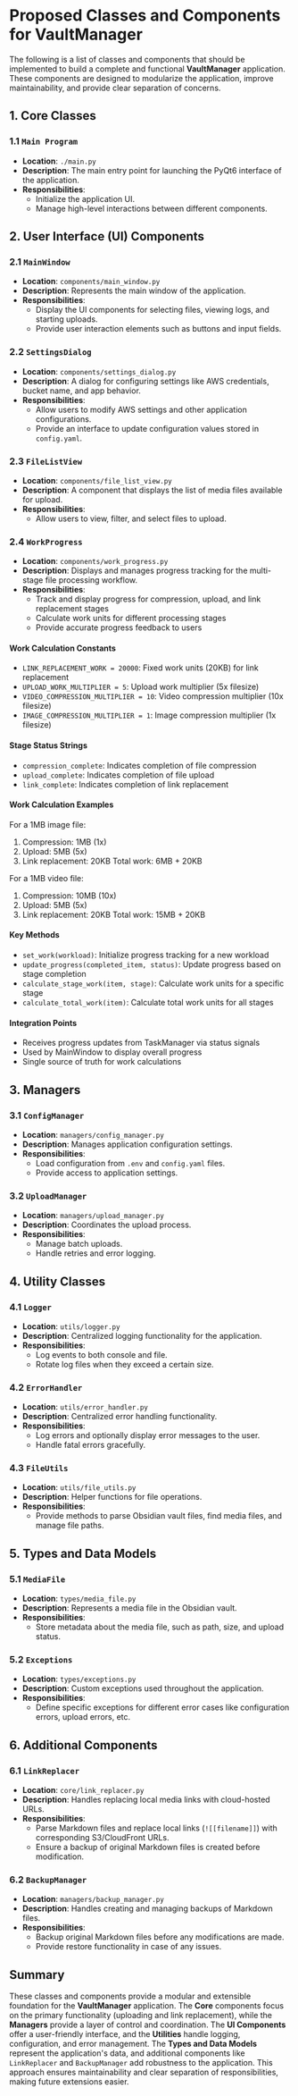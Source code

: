 # Proposed Classes and Components for VaultManager

The following is a list of classes and components that should be implemented to build a complete and functional **VaultManager** application. These components are designed to modularize the application, improve maintainability, and provide clear separation of concerns.

## 1. Core Classes

### 1.1 `Main Program`

- **Location**: `./main.py`
- **Description**: The main entry point for launching the PyQt6 interface of the application.
- **Responsibilities**:
  - Initialize the application UI.
  - Manage high-level interactions between different components.

## 2. User Interface (UI) Components

### 2.1 `MainWindow`

- **Location**: `components/main_window.py`
- **Description**: Represents the main window of the application.
- **Responsibilities**:
  - Display the UI components for selecting files, viewing logs, and starting uploads.
  - Provide user interaction elements such as buttons and input fields.

### 2.2 `SettingsDialog`

- **Location**: `components/settings_dialog.py`
- **Description**: A dialog for configuring settings like AWS credentials, bucket name, and app behavior.
- **Responsibilities**:
  - Allow users to modify AWS settings and other application configurations.
  - Provide an interface to update configuration values stored in `config.yaml`.

### 2.3 `FileListView`

- **Location**: `components/file_list_view.py`
- **Description**: A component that displays the list of media files available for upload.
- **Responsibilities**:
  - Allow users to view, filter, and select files to upload.

### 2.4 `WorkProgress`

- **Location**: `components/work_progress.py`
- **Description**: Displays and manages progress tracking for the multi-stage file processing workflow.
- **Responsibilities**:
  - Track and display progress for compression, upload, and link replacement stages
  - Calculate work units for different processing stages
  - Provide accurate progress feedback to users

#### Work Calculation Constants
- `LINK_REPLACEMENT_WORK = 20000`: Fixed work units (20KB) for link replacement
- `UPLOAD_WORK_MULTIPLIER = 5`: Upload work multiplier (5x filesize)
- `VIDEO_COMPRESSION_MULTIPLIER = 10`: Video compression multiplier (10x filesize)
- `IMAGE_COMPRESSION_MULTIPLIER = 1`: Image compression multiplier (1x filesize)

#### Stage Status Strings
- `compression_complete`: Indicates completion of file compression
- `upload_complete`: Indicates completion of file upload
- `link_complete`: Indicates completion of link replacement

#### Work Calculation Examples
For a 1MB image file:
1. Compression: 1MB (1x)
2. Upload: 5MB (5x)
3. Link replacement: 20KB
Total work: 6MB + 20KB

For a 1MB video file:
1. Compression: 10MB (10x)
2. Upload: 5MB (5x)
3. Link replacement: 20KB
Total work: 15MB + 20KB

#### Key Methods
- `set_work(workload)`: Initialize progress tracking for a new workload
- `update_progress(completed_item, status)`: Update progress based on stage completion
- `calculate_stage_work(item, stage)`: Calculate work units for a specific stage
- `calculate_total_work(item)`: Calculate total work units for all stages

#### Integration Points
- Receives progress updates from TaskManager via status signals
- Used by MainWindow to display overall progress
- Single source of truth for work calculations

## 3. Managers

### 3.1 `ConfigManager`

- **Location**: `managers/config_manager.py`
- **Description**: Manages application configuration settings.
- **Responsibilities**:
  - Load configuration from `.env` and `config.yaml` files.
  - Provide access to application settings.

### 3.2 `UploadManager`

- **Location**: `managers/upload_manager.py`
- **Description**: Coordinates the upload process.
- **Responsibilities**:
  - Manage batch uploads.
  - Handle retries and error logging.

## 4. Utility Classes

### 4.1 `Logger`

- **Location**: `utils/logger.py`
- **Description**: Centralized logging functionality for the application.
- **Responsibilities**:
  - Log events to both console and file.
  - Rotate log files when they exceed a certain size.

### 4.2 `ErrorHandler`

- **Location**: `utils/error_handler.py`
- **Description**: Centralized error handling functionality.
- **Responsibilities**:
  - Log errors and optionally display error messages to the user.
  - Handle fatal errors gracefully.

### 4.3 `FileUtils`

- **Location**: `utils/file_utils.py`
- **Description**: Helper functions for file operations.
- **Responsibilities**:
  - Provide methods to parse Obsidian vault files, find media files, and manage file paths.

## 5. Types and Data Models

### 5.1 `MediaFile`

- **Location**: `types/media_file.py`
- **Description**: Represents a media file in the Obsidian vault.
- **Responsibilities**:
  - Store metadata about the media file, such as path, size, and upload status.

### 5.2 `Exceptions`

- **Location**: `types/exceptions.py`
- **Description**: Custom exceptions used throughout the application.
- **Responsibilities**:
  - Define specific exceptions for different error cases like configuration errors, upload errors, etc.

## 6. Additional Components

### 6.1 `LinkReplacer`

- **Location**: `core/link_replacer.py`
- **Description**: Handles replacing local media links with cloud-hosted URLs.
- **Responsibilities**:
  - Parse Markdown files and replace local links (`![[filename]]`) with corresponding S3/CloudFront URLs.
  - Ensure a backup of original Markdown files is created before modification.

### 6.2 `BackupManager`

- **Location**: `managers/backup_manager.py`
- **Description**: Handles creating and managing backups of Markdown files.
- **Responsibilities**:
  - Backup original Markdown files before any modifications are made.
  - Provide restore functionality in case of any issues.

## Summary

These classes and components provide a modular and extensible foundation for the **VaultManager** application. The **Core** components focus on the primary functionality (uploading and link replacement), while the **Managers** provide a layer of control and coordination. The **UI Components** offer a user-friendly interface, and the **Utilities** handle logging, configuration, and error management. The **Types and Data Models** represent the application's data, and additional components like `LinkReplacer` and `BackupManager` add robustness to the application. This approach ensures maintainability and clear separation of responsibilities, making future extensions easier.
